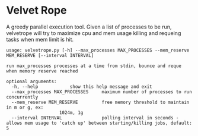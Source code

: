 # Velvet Rope

A greedy parallel execution tool. Given a list of processes to be run, velvetrope will try to maximize cpu and mem usage killing and requeing tasks when mem limit is hit.

	usage: velvetrope.py [-h] --max_processes MAX_PROCESSES --mem_reserve MEM_RESERVE [--interval INTERVAL]

	run max_processes processes at a time from stdin, bounce and reque when memory reserve reached

	optional arguments:
	  -h, --help            show this help message and exit
	  --max_processes MAX_PROCESSES		maximum number of processes to run concurrently
	  --mem_reserve MEM_RESERVE			free memory threshold to maintain in m or g, ex:
                        1024m, 1g
	  --interval INTERVAL   			polling interval in seconds - allows mem usage to 'catch up' between starting/killing jobs, default: 5